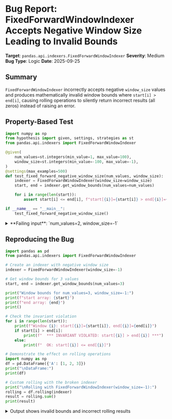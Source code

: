 # Bug Report: FixedForwardWindowIndexer Accepts Negative Window Size Leading to Invalid Bounds

**Target**: `pandas.api.indexers.FixedForwardWindowIndexer`
**Severity**: Medium
**Bug Type**: Logic
**Date**: 2025-09-25

## Summary

`FixedForwardWindowIndexer` incorrectly accepts negative `window_size` values and produces mathematically invalid window bounds where `start[i] > end[i]`, causing rolling operations to silently return incorrect results (all zeros) instead of raising an error.

## Property-Based Test

```python
import numpy as np
from hypothesis import given, settings, strategies as st
from pandas.api.indexers import FixedForwardWindowIndexer

@given(
    num_values=st.integers(min_value=1, max_value=100),
    window_size=st.integers(min_value=-100, max_value=-1),
)
@settings(max_examples=500)
def test_fixed_forward_negative_window_size(num_values, window_size):
    indexer = FixedForwardWindowIndexer(window_size=window_size)
    start, end = indexer.get_window_bounds(num_values=num_values)

    for i in range(len(start)):
        assert start[i] <= end[i], f"start[{i}]={start[i]} > end[{i}]={end[i]}"

if __name__ == "__main__":
    test_fixed_forward_negative_window_size()
```

<details>

<summary>
**Failing input**: `num_values=2, window_size=-1`
</summary>
```
Traceback (most recent call last):
  File "/home/npc/pbt/agentic-pbt/worker_/18/hypo.py", line 18, in <module>
    test_fixed_forward_negative_window_size()
    ~~~~~~~~~~~~~~~~~~~~~~~~~~~~~~~~~~~~~~~^^
  File "/home/npc/pbt/agentic-pbt/worker_/18/hypo.py", line 6, in test_fixed_forward_negative_window_size
    num_values=st.integers(min_value=1, max_value=100),
               ^^^
  File "/home/npc/miniconda/lib/python3.13/site-packages/hypothesis/core.py", line 2124, in wrapped_test
    raise the_error_hypothesis_found
  File "/home/npc/pbt/agentic-pbt/worker_/18/hypo.py", line 15, in test_fixed_forward_negative_window_size
    assert start[i] <= end[i], f"start[{i}]={start[i]} > end[{i}]={end[i]}"
           ^^^^^^^^^^^^^^^^^^
AssertionError: start[1]=1 > end[1]=0
Falsifying example: test_fixed_forward_negative_window_size(
    num_values=2,
    window_size=-1,  # or any other generated value
)
```
</details>

## Reproducing the Bug

```python
import pandas as pd
from pandas.api.indexers import FixedForwardWindowIndexer

# Create an indexer with negative window size
indexer = FixedForwardWindowIndexer(window_size=-1)

# Get window bounds for 3 values
start, end = indexer.get_window_bounds(num_values=3)

print("Window bounds for num_values=3, window_size=-1:")
print(f"start array: {start}")
print(f"end array: {end}")
print()

# Check the invariant violation
for i in range(len(start)):
    print(f"Window {i}: start[{i}]={start[i]}, end[{i}]={end[i]}")
    if start[i] > end[i]:
        print(f"  *** INVARIANT VIOLATED: start[{i}] > end[{i}] ***")
    else:
        print(f"  OK: start[{i}] <= end[{i}]")

# Demonstrate the effect on rolling operations
import numpy as np
df = pd.DataFrame({'A': [1, 2, 3]})
print("\nDataFrame:")
print(df)

# Custom rolling with the broken indexer
print("\nRolling with FixedForwardWindowIndexer(window_size=-1):")
rolling = df.rolling(indexer)
result = rolling.sum()
print(result)
```

<details>

<summary>
Output shows invalid bounds and incorrect rolling results
</summary>
```
Window bounds for num_values=3, window_size=-1:
start array: [0 1 2]
end array: [0 0 1]

Window 0: start[0]=0, end[0]=0
  OK: start[0] <= end[0]
Window 1: start[1]=1, end[1]=0
  *** INVARIANT VIOLATED: start[1] > end[1] ***
Window 2: start[2]=2, end[2]=1
  *** INVARIANT VIOLATED: start[2] > end[2] ***

DataFrame:
   A
0  1
1  2
2  3

Rolling with FixedForwardWindowIndexer(window_size=-1):
     A
0  0.0
1  0.0
2  0.0
```
</details>

## Why This Is A Bug

1. **Violates fundamental indexing invariant**: The condition `start[i] <= end[i]` must hold for all valid window bounds as this is required for array slicing semantics. When `start[i] > end[i]`, the slice `data[start[i]:end[i]]` produces an empty array.

2. **Produces silently incorrect results**: Rolling operations with negative window sizes return all zeros (or NaN for operations like mean) instead of raising a clear error. This silent data corruption is particularly dangerous in data analysis pipelines.

3. **Semantic contradiction**: The class name "FixedForwardWindowIndexer" explicitly indicates a "forward-looking" window. A negative window size contradicts this semantic meaning - you cannot look forward by a negative amount.

4. **Inconsistent with pandas conventions**: The standard `pd.DataFrame.rolling(window=n)` method properly validates that `window >= 0` and raises `ValueError: window must be an integer 0 or greater` for negative values. The low-level indexer should maintain the same constraint.

5. **Implementation clearly expects non-negative values**: Looking at the source code in `/home/npc/miniconda/lib/python3.13/site-packages/pandas/core/indexers/objects.py` (lines 340-345), the implementation adds `window_size` to the start positions and clips to valid bounds, which only makes sense for non-negative window sizes.

## Relevant Context

The FixedForwardWindowIndexer is part of pandas' custom indexer API introduced to support more flexible rolling window operations. The class is located in `pandas/core/indexers/objects.py` and inherits from `BaseIndexer`.

Key observations from the source code:
- Line 341: `end = start + self.window_size` - when window_size is negative, this produces end values less than start
- Line 343: The clipping logic only applies when `self.window_size` is truthy (non-zero), but doesn't check for negative values
- The documentation and examples (lines 303-320) only show positive window_size values
- No validation is performed in `__init__` or `get_window_bounds` methods

Related pandas documentation:
- [Custom window rolling](https://pandas.pydata.org/docs/reference/api/pandas.api.indexers.FixedForwardWindowIndexer.html)
- [Rolling window operations](https://pandas.pydata.org/docs/user_guide/window.html)

## Proposed Fix

```diff
--- a/pandas/core/indexers/objects.py
+++ b/pandas/core/indexers/objects.py
@@ -328,6 +328,9 @@ class FixedForwardWindowIndexer(BaseIndexer):
         closed: str | None = None,
         step: int | None = None,
     ) -> tuple[np.ndarray, np.ndarray]:
+        if self.window_size < 0:
+            raise ValueError(
+                f"window_size must be non-negative, got {self.window_size}")
         if center:
             raise ValueError("Forward-looking windows can't have center=True")
         if closed is not None:
```